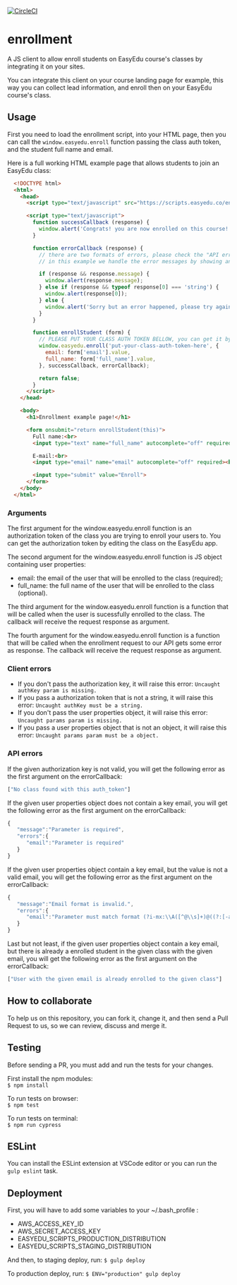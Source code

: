 [![CircleCI](https://circleci.com/gh/EasyEdu/enrollment.js/tree/master.svg?style=svg)](https://circleci.com/gh/EasyEdu/enrollment/tree/master)

# enrollment
A JS client to allow enroll students on EasyEdu course's classes by integrating it on your sites.  
  
You can integrate this client on your course landing page for example, this way you can collect lead information, and enroll then on your EasyEdu course's class.

## Usage

First you need to load the enrollment script, into your HTML page, then you can call the `window.easyedu.enroll` function passing the class auth token, and the student full name and email.

Here is a full working HTML example page that allows students to join an EasyEdu class:

```html
  <!DOCTYPE html>
  <html>
    <head>
      <script type="text/javascript" src="https://scripts.easyedu.co/enrollment.js"></script>

      <script type="text/javascript">
        function successCallback (response) {
          window.alert('Congrats! you are now enrolled on this course! Please check the access information, on your email.');
        }

        function errorCallback (response) {
          // there are two formats of errors, please check the "API errors" section bellow in this readme file to know more:
          // in this example we handle the error messages by showing an alert to the user, but feel free to customize it to your needs, like showing a more gracefully html error element, etc:

          if (response && response.message) {
            window.alert(response.message);
          } else if (response && typeof response[0] === 'string') {
            window.alert(response[0]);
          } else {
            window.alert('Sorry but an error happened, please try again!');
          }
        }

        function enrollStudent (form) {
          // PLEASE PUT YOUR CLASS AUTH TOKEN BELLOW, you can get it by editing the class, on the EasyEdu app.
          window.easyedu.enroll('put-your-class-auth-token-here', {
            email: form['email'].value,
            full_name: form['full_name'].value,
          }, successCallback, errorCallback);

          return false;
        }
      </script>
    </head>

    <body>
      <h1>Enrollment example page!</h1>

      <form onsubmit="return enrollStudent(this)">
        Full name:<br>
        <input type="text" name="full_name" autocomplete="off" required><br><br>

        E-mail:<br>
        <input type="email" name="email" autocomplete="off" required><br><br>

        <input type="submit" value="Enroll">
      </form>
    </body>
  </html>
  ```
  

### Arguments
The first argument for the window.easyedu.enroll function is an authorization token of the class you are trying to enroll your users to. You can get the authorization token by editing the class on the EasyEdu app.  

The second argument for the window.easyedu.enroll function is JS object containing user properties:  
* email: the email of the user that will be enrolled to the class (required);  
* full_name: the full name of the user that will be enrolled to the class (optional).

The third argument for the window.easyedu.enroll function is a function that will be called when the user is sucessfully enrolled to the class. The callback will receive the request response as argument.  

The fourth argument for the window.easyedu.enroll function is a function that will be called when the enrollment request to our API gets some error as response. The callback will receive the request response as argument.  

### Client errors
 * If you don't pass the authorization key, it will raise this error: `Uncaught authKey param is missing.`  
 * If you pass a authorization token that is not a string, it will raise this error: `Uncaught authKey must be a string.`  
 * If you don't pass the user properties object, it will raise this error: `Uncaught params param is missing.`  
 * If you pass a user properties object that is not an object, it will raise this error: `Uncaught params param must be a object.`


### API errors
If the given authorization key is not valid, you will get the following error as the first argument on the errorCallback:
```js
["No class found with this auth_token"]
```

If the given user properties object does not contain a key email, you will get the following error as the first argument on the errorCallback:
```js
{ 
   "message":"Parameter is required",
   "errors":{ 
      "email":"Parameter is required"
   }
}
```

If the given user properties object contain a key email, but the value is not a valid email, you will get the following error as the first argument on the errorCallback:
```js
{ 
   "message":"Email format is invalid.",
   "errors":{ 
      "email":"Parameter must match format (?i-mx:\\A([^@\\s]+)@((?:[-a-z0-9]+\\.)+[a-z]{2,})\\z)"
   }
}
```

Last but not least, if the given user properties object contain a key email, but there is already a enrolled student in the given class with the given email, you will get the following error as the first argument on the errorCallback:

```js
["User with the given email is already enrolled to the given class"]
```

## How to collaborate

To help us on this repository, you can fork it, change it, and then send a Pull Request to us, so we can review, discuss and merge it.

## Testing

Before sending a PR, you must add and run the tests for your changes.  

First install the npm modules:  
  `$ npm install`  

To run tests on browser:  
  `$ npm test`  

To run tests on terminal:  
  `$ npm run cypress`  
  
## ESLint  
  You can install the ESLint extension at VSCode editor or you can run the `gulp eslint` task.    
  
## Deployment
First, you will have to add some variables to your ~/.bash_profile :  
 * AWS_ACCESS_KEY_ID  
 * AWS_SECRET_ACCESS_KEY  
 * EASYEDU_SCRIPTS_PRODUCTION_DISTRIBUTION  
 * EASYEDU_SCRIPTS_STAGING_DISTRIBUTION  

And then, to staging deploy, run:
  `$ gulp deploy`

To production deploy, run:
  `$ ENV="production" gulp deploy`
